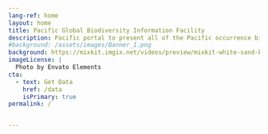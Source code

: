 ```yaml
---
lang-ref: home
layout: home
title: Pacific Global Biodiversity Information Facility
description: Pacific portal to present all of the Pacific occurrence biodiversity data available on GBIF.
#background: /assets/images/Banner_1.png
background: https://mixkit.imgix.net/videos/preview/mixkit-white-sand-beach-and-palm-trees-1564-0.jpg?w=1200&h=630&fit=crop
imageLicense: |
  Photo by Envato Elements
cta:
  - text: Get Data
    href: /data
    isPrimary: true
permalink: /


---
```



